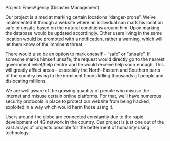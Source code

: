 Project: EmerAgency (Disaster Management)

Our project is aimed at marking certain locations “danger-prone”. We’ve implemented it through a website where an individual can mark his location safe or unsafe based on the natural conditions around him. Upon marking, the database would be updated accordingly. Other users living in the same location would be prompted with a notification, rather a warning, which will let them know of the imminent threat. 

There would also be an option to mark oneself – “safe” or “unsafe”. If someone marks himself unsafe, the request would directly go to the nearest government relief/help centre and he would receive help soon enough. This will greatly affect areas – especially the North-Eastern and Southern parts of the country owing to the imminent floods killing thousands of people and dislocating millions. 

We are well aware of the growing quantity of people who misuse the internet and misuse certain online platforms. For that, we’ll have numerous security protocols in place to protect our website from being hacked, exploited in a way which would harm those using it. 

Users around the globe are connected constantly due to the rapid development of 4G network in the country. Our project is just one out of the vast arrays of projects possible for the betterment of humanity using technology. 
